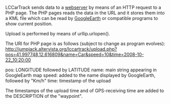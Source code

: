 LCCarTrack sends data to a [webserver](webserver.md) by means of an HTTP request to a PHP page.
The PHP pages reads the data in the URL and it stores them into a KML file which can be read by [GoogleEarth](GoogleEarth.md) or compatible programs to show current position.

Upload is performed by means of urllip.urlopen().

The URl for PHP page is as follows (subject to change as program evolves):
http://jumpjack.altervista.org/lccartrack/upload.php?pos=41.997748,12.616809&name=Car&speed=10&time=2008-10-22_10:20:00

pos: LONGITUDE followed by LATITUDE
name: main string appearing in GoogleEarth map
speed: added to the name displayed by GoogleEarth, followed by "Km/h"
time: timestamp of the upload

The timestamps of the upload time and of GPS-receiving time are added to the DESCRIPTION of the "waypoint".